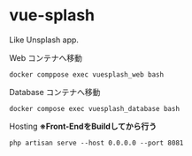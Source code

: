 # vue-splash

Like Unsplash app.

Web コンテナへ移動

```
docker comppose exec vuesplash_web bash
```

Database コンテナへ移動

```
docker compose exec vuesplash_database bash
```

Hosting
**※Front-EndをBuildしてから行う**

```
php artisan serve --host 0.0.0.0 --port 8081
```

